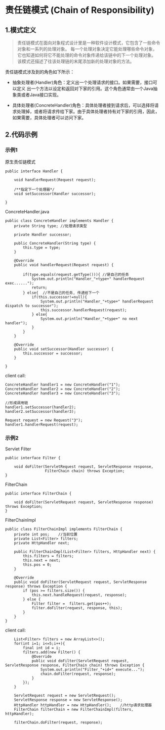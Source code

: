 # 责任链模式 (Chain of Responsibility)
## 1.模式定义
> 责任链模式在面向对象程式设计里是一种软件设计模式，它包含了一些命令对象和一系列的处理对象。
> 每一个处理对象决定它能处理哪些命令对象，它也知道如何将它不能处理的命令对象传递给该链中的下一个处理对象。
> 该模式还描述了往该处理链的末尾添加新的处理对象的方法。


责任链模式涉及到的角色如下所示：

* 抽象处理者(Handler)角色：定义出一个处理请求的接口。如果需要，接口可以定义 出一个方法以设定和返回对下家的引用。这个角色通常由一个Java抽象类或者Java接口实现。

* 具体处理者(ConcreteHandler)角色：具体处理者接到请求后，可以选择将请求处理掉，或者将请求传给下家。由于具体处理者持有对下家的引用，因此，如果需要，具体处理者可以访问下家。


## 2.代码示例

### 示例1
原生责任链模式
```
public interface Handler {

    void handlerRequest(Request request);

    /**指定下一个处理器*/
    void setSuccessor(Handler successor);

}
```

ConcreteHandler.java
```
public class ConcreteHandler implements Handler {
    private String type; //处理请求类型

    private Handler successor;

    public ConcreteHandler(String type) {
        this.type = type;
    }

    @Override
    public void handlerRequest(Request request) {

        if(type.equals(request.getType())){ //是自己的任务
            System.out.println("Handler_"+type+" handlerRequest exec......");
            return;
        } else{  //不是自己的任务, 传递给下一个
            if(this.successor!=null){
                System.out.println("Handler_"+type+" handlerRequest dispatch to successor");
                this.successor.handlerRequest(request);
            } else{
                System.out.println("Handler_"+type+" no next handler");
            }
        }
    }

    @Override
    public void setSuccessor(Handler successor) {
        this.successor = successor;
    }

}
```

client call:
```
ConcreteHandler handler1 = new ConcreteHandler("1");
ConcreteHandler handler2 = new ConcreteHandler("2");
ConcreteHandler handler3 = new ConcreteHandler("3");

//形成调用链
handler1.setSuccessor(handler2);
handler2.setSuccessor(handler3);

Request request = new Request("3");
handler1.handlerRequest(request);
```

### 示例2
Servlet Filter
```
public interface Filter {

    void doFilter(ServletRequest request, ServletResponse response,
                  FilterChain chain) throws Exception;
}
```

FilterChain
```
public interface FilterChain {

    void doFilter(ServletRequest request, ServletResponse response) throws Exception;
}
```

FilterChainImpl
```
public class FilterChainImpl implements FilterChain {
    private int pos;    //当前位置
    private List<Filter> filters;
    private HttpHandler next;

    public FilterChainImpl(List<Filter> filters, HttpHandler next) {
        this.filters = filters;
        this.next = next;
        this.pos = 0;
    }

    @Override
    public void doFilter(ServletRequest request, ServletResponse response) throws Exception {
        if (pos >= filters.size()) {
            this.next.handleRequest(request, response);
        } else {
            Filter filter =  filters.get(pos++);
            filter.doFilter(request, response, this);
        }
    }
}
```

client call:
```
    List<Filter> filters = new ArrayList<>();
    for(int i=1; i<=5;i++){
        final int id = i;
        filters.add(new Filter() {
            @Override
            public void doFilter(ServletRequest request, ServletResponse response, FilterChain chain) throws Exception {
                System.out.println("Filter_"+id+" execute...");
                chain.doFilter(request, response);
            }
        });
    }

    ServletRequest request = new ServletRequest();
    ServletResponse response = new ServletResponse();
    HttpHandler httpHandler = new HttpHandler();    //http请求处理器
    FilterChain filterChain = new FilterChainImpl(filters, httpHandler);

    filterChain.doFilter(request, response);

```






